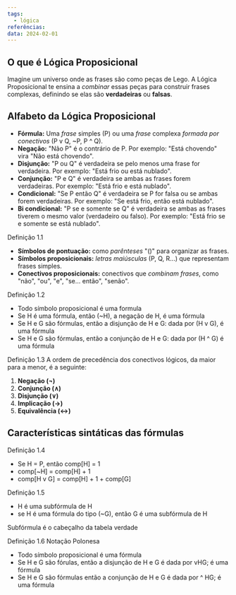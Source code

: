 ```yaml
---
tags:
  - lógica
referências: 
data: 2024-02-01
---
```

## O que é Lógica Proposicional

Imagine um universo onde as frases são como peças de Lego. A Lógica Proposicional te ensina a *combinar* essas peças para construir frases complexas, definindo se elas são **verdadeiras** ou **falsas**.

## Alfabeto da Lógica Proposicional

- **Fórmula:** Uma *frase* simples (P) ou uma *frase* complexa *formada por conectivos* (P v Q, ~P, P ^ Q).
- **Negação:** "Não P" é o contrário de P. Por exemplo: "Está chovendo" vira "Não está chovendo".
- **Disjunção:** "P ou Q" é verdadeira se pelo menos uma frase for verdadeira. Por exemplo: "Está frio ou está nublado".
- **Conjunção:** "P e Q" é verdadeira se ambas as frases forem verdadeiras. Por exemplo: "Está frio e está nublado".
- **Condicional:** "Se P então Q" é verdadeira se P for falsa ou se ambas forem verdadeiras. Por exemplo: "Se está frio, então está nublado".
- **Bi condicional:** "P se e somente se Q" é verdadeira se ambas as frases tiverem o mesmo valor (verdadeiro ou falso). Por exemplo: "Está frio se e somente se está nublado".


Definição 1.1

- **Símbolos de pontuação:** como *parênteses* "()" para organizar as frases.
- **Símbolos proposicionais:** *letras maiúsculas* (P, Q, R...) que representam frases simples.
- **Conectivos proposicionais:** conectivos que *combinam frases*, como "não", "ou", "e", "se... então", "senão".

Definição 1.2
- Todo símbolo proposicional é uma formula
- Se H é uma fórmula, então (~H), a negação de H, é uma fórmula
- Se H e G são fórmulas, então a disjunção de H e G: dada por (H v G), é uma fórmula
- Se H e G são fórmulas, então a conjunção de H e G: dada por (H ^ G) é uma fórmula

Definição 1.3
 A ordem de precedência dos conectivos lógicos, da maior para a menor, é a seguinte:

1. **Negação (¬)**
2. **Conjunção (∧)**
3. **Disjunção (∨)**
4. **Implicação (→)**
5. **Equivalência (↔)**
## Características sintáticas das fórmulas

Definição 1.4
- Se H = P, então comp\[H] = 1
- comp\[~H] = comp\[H] + 1
- comp\[H v G] = comp\[H] + 1 + comp\[G]

Definição 1.5
- H é uma subfórmula de H
- se H é uma fórmula do tipo (~G), então G é uma subfórmula de H

 Subfórmula é o cabeçalho da tabela verdade

Definição 1.6
Notação Polonesa
- Todo símbolo proposicional é uma fórmula
- Se H e G são fórulas, então a disjunção de H e G é dada por vHG; é uma fórmula
- Se H e G são fórmulas então a conjunção de H e G é dada por ^ HG; é uma fórmula

